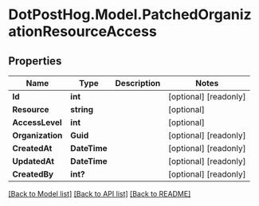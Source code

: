 # DotPostHog.Model.PatchedOrganizationResourceAccess

## Properties

Name | Type | Description | Notes
------------ | ------------- | ------------- | -------------
**Id** | **int** |  | [optional] [readonly] 
**Resource** | **string** |  | [optional] 
**AccessLevel** | **int** |  | [optional] 
**Organization** | **Guid** |  | [optional] [readonly] 
**CreatedAt** | **DateTime** |  | [optional] [readonly] 
**UpdatedAt** | **DateTime** |  | [optional] [readonly] 
**CreatedBy** | **int?** |  | [optional] [readonly] 

[[Back to Model list]](../README.md#documentation-for-models) [[Back to API list]](../README.md#documentation-for-api-endpoints) [[Back to README]](../README.md)

